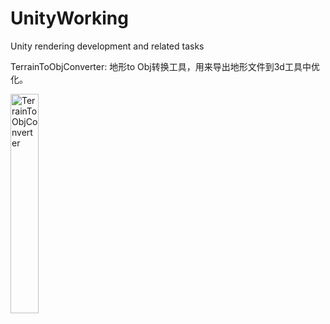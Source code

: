 # UnityWorking
Unity rendering development and related tasks

TerrainToObjConverter:
地形to Obj转换工具，用来导出地形文件到3d工具中优化。

 <img src="https://github-production-user-asset-6210df.s3.amazonaws.com/62659822/296648449-0fce315e-e04d-4118-90ec-530e8e2bb07f.png" width = "30%" alt="TerrainToObjConverter" align=center />

